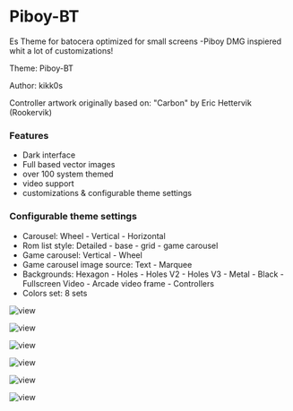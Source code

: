 # Piboy-BT

Es Theme for batocera optimized for small screens -Piboy DMG inspiered whit a lot of customizations!

Theme: Piboy-BT

Author: kikk0s

Controller artwork originally based on: "Carbon" by Eric Hettervik (Rookervik)


### Features

* Dark interface
* Full based vector images
* over 100 system themed
* video support
* customizations & configurable theme settings


### Configurable theme settings

* Carousel: Wheel - Vertical - Horizontal
* Rom list style: Detailed - base - grid - game carousel
* Game carousel: Vertical - Wheel
* Game carousel image source: Text - Marquee
* Backgrounds: Hexagon - Holes - Holes V2 - Holes V3 - Metal - Black - Fullscreen Video - Arcade video frame - Controllers
* Colors set: 8 sets




![view](https://i.imgur.com/pPglGxv.png)

![view](https://i.imgur.com/mH2tgjr.png)

![view](https://i.imgur.com/3inJM8h.png)

![view](https://i.imgur.com/wruCgwp.png)

![view](https://i.imgur.com/iAfB5QA.png)

![view](https://i.imgur.com/W5RljO4.png)


